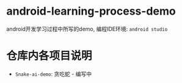 # android-learning-process-demo
android开发学习过程中所写的demo,
编程IDE环境: `android studio` 

# 仓库内各项目说明

* `Snake-ai-demo`: 贪吃蛇 - 编写中